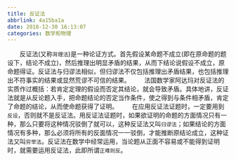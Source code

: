 ```yaml
---
title: 反证法
abbrlink: 4a15ba1a
date: 2018-12-30 16:13:07
categories: 数学和物理
---
```

&emsp;&emsp;反证法(又称`背理法`)是一种论证方式。首先假设某命题不成立(即在原命题的题设下，结论不成立)，然后推理出明显矛盾的结果，从而下结论说假设不成立，原命题得证。反证法与归谬法相似，但归谬法不仅包括推理出矛盾结果，也包括推理出不符事实的结果或显然荒谬不可信的结果。<!--more-->
&emsp;&emsp;法国数学家阿达玛对反证法的实质作过概括：若肯定定理的假设而否定其结论，就会导致矛盾。具体地讲，反证法就是从反论题入手，把命题结论的否定当作条件，使之得到与条件相矛盾，肯定了命题的结论，从而使命题获得了证明。
&emsp;&emsp;在应用反证法证题时，一定要用到`反设`，否则就不是反证法。用反证法证题时，如果欲证明的命题的方面情况只有一种，那么只要将这种情况驳倒了就可以，这种反证法又叫`归谬法`；如果结论的方面情况有多种，那么必须将所有的反面情况一一驳倒，才能推断原结论成立，这种证法又叫`穷举法`。反证法在数学中经常运用，当论题从正面不容易或不能得到证明时，就需要运用反证法，此即所谓`正难则反`。
